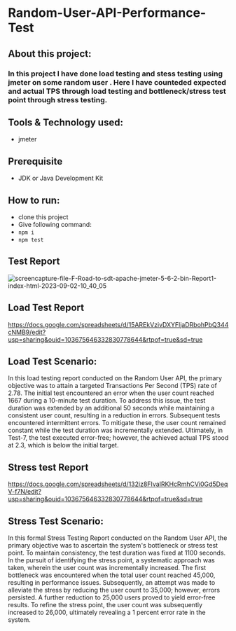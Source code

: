 # Random-User-API-Performance-Test

## About this project:
###  In this project I have done load testing and stess testing using jmeter on some random user . Here I have counteded expected and actual TPS through load testing and bottleneck/stress test point through stress testing.


## Tools & Technology used:
- jmeter
  

## Prerequisite
- JDK or Java Development Kit
  
## How to run:
- clone this project
- Give following command:
- ``` npm i ```
- ``` npm test ```


## Test Report
![screencapture-file-F-Road-to-sdt-apache-jmeter-5-6-2-bin-Report1-index-html-2023-09-02-10_40_05](https://github.com/fahmidasultana14/Random-User-API-Performance-Test/assets/101444545/19667f87-489a-4b7a-8d85-f2f8364f31c7)



## Load Test Report
https://docs.google.com/spreadsheets/d/15AREkVzivDXYFljaDRbohPbQ344cNMB9/edit?usp=sharing&ouid=103675646332830778644&rtpof=true&sd=true

##  Load Test Scenario:
In this load testing report conducted on the Random User API, the primary objective was to attain a targeted Transactions Per Second (TPS) rate of 2.78. The initial test encountered an error when the user count reached 1667 during a 10-minute test duration. To address this issue, the test duration was extended by an additional 50 seconds while maintaining a consistent user count, resulting in a reduction in errors. Subsequent tests encountered intermittent errors. To mitigate these, the user count remained constant while the test duration was incrementally extended. Ultimately, in Test-7, the test executed error-free; however, the achieved actual TPS stood at 2.3, which is below the initial target.


## Stress test Report
https://docs.google.com/spreadsheets/d/132iz8FIvaIRKHcRmhCVi0Gd5DeqV-f7N/edit?usp=sharing&ouid=103675646332830778644&rtpof=true&sd=true

##  Stress Test Scenario:
In this formal Stress Testing Report conducted on the Random User API, the primary objective was to ascertain the system's bottleneck or stress test point. To maintain consistency, the test duration was fixed at 1100 seconds. In the pursuit of identifying the stress point, a systematic approach was taken, wherein the user count was incrementally increased.
The first bottleneck was encountered when the total user count reached 45,000, resulting in performance issues. Subsequently, an attempt was made to alleviate the stress by reducing the user count to 35,000; however, errors persisted. A further reduction to 25,000 users proved to yield error-free results. To refine the stress point, the user count was subsequently increased to 26,000, ultimately revealing a 1 percent error rate in the system.



